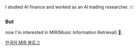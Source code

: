 I studied AI finance and worked as an AI trading researcher. :chart:

### But 
now I'm interested in MIR(Music Information Retrieval) :musical_note:.

[한국어 MIR 블로그](https://jo-cho.github.io/MIRBlog/)
